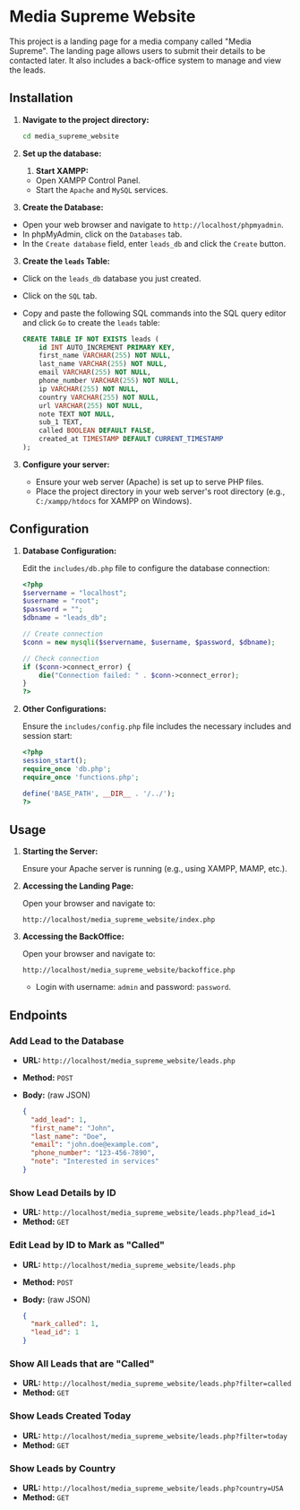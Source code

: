 # Media Supreme Website

This project is a landing page for a media company called "Media Supreme". The landing page allows users to submit their details to be contacted later. It also includes a back-office system to manage and view the leads.

## Installation

1. **Navigate to the project directory:**

   ```sh
   cd media_supreme_website
   ```

2. **Set up the database:**

   1. **Start XAMPP:**

   - Open XAMPP Control Panel.
   - Start the `Apache` and `MySQL` services.

3. **Create the Database:**

- Open your web browser and navigate to `http://localhost/phpmyadmin`.
- In phpMyAdmin, click on the `Databases` tab.
- In the `Create database` field, enter `leads_db` and click the `Create` button.

3. **Create the `leads` Table:**

- Click on the `leads_db` database you just created.
- Click on the `SQL` tab.
- Copy and paste the following SQL commands into the SQL query editor and click `Go` to create the `leads` table:

  ```sql
  CREATE TABLE IF NOT EXISTS leads (
      id INT AUTO_INCREMENT PRIMARY KEY,
      first_name VARCHAR(255) NOT NULL,
      last_name VARCHAR(255) NOT NULL,
      email VARCHAR(255) NOT NULL,
      phone_number VARCHAR(255) NOT NULL,
      ip VARCHAR(255) NOT NULL,
      country VARCHAR(255) NOT NULL,
      url VARCHAR(255) NOT NULL,
      note TEXT NOT NULL,
      sub_1 TEXT,
      called BOOLEAN DEFAULT FALSE,
      created_at TIMESTAMP DEFAULT CURRENT_TIMESTAMP
  );
  ```

3. **Configure your server:**

   - Ensure your web server (Apache) is set up to serve PHP files.
   - Place the project directory in your web server's root directory (e.g., `C:/xampp/htdocs` for XAMPP on Windows).

## Configuration

1. **Database Configuration:**

   Edit the `includes/db.php` file to configure the database connection:

   ```php
   <?php
   $servername = "localhost";
   $username = "root";
   $password = "";
   $dbname = "leads_db";

   // Create connection
   $conn = new mysqli($servername, $username, $password, $dbname);

   // Check connection
   if ($conn->connect_error) {
       die("Connection failed: " . $conn->connect_error);
   }
   ?>
   ```

2. **Other Configurations:**

   Ensure the `includes/config.php` file includes the necessary includes and session start:

   ```php
   <?php
   session_start();
   require_once 'db.php';
   require_once 'functions.php';

   define('BASE_PATH', __DIR__ . '/../');
   ?>
   ```

## Usage

1. **Starting the Server:**

   Ensure your Apache server is running (e.g., using XAMPP, MAMP, etc.).

2. **Accessing the Landing Page:**

   Open your browser and navigate to:

   ```
   http://localhost/media_supreme_website/index.php
   ```

3. **Accessing the BackOffice:**

   Open your browser and navigate to:

   ```
   http://localhost/media_supreme_website/backoffice.php
   ```

   - Login with username: `admin` and password: `password`.

## Endpoints

### Add Lead to the Database

- **URL:** `http://localhost/media_supreme_website/leads.php`
- **Method:** `POST`
- **Body:** (raw JSON)

  ```json
  {
    "add_lead": 1,
    "first_name": "John",
    "last_name": "Doe",
    "email": "john.doe@example.com",
    "phone_number": "123-456-7890",
    "note": "Interested in services"
  }
  ```

### Show Lead Details by ID

- **URL:** `http://localhost/media_supreme_website/leads.php?lead_id=1`
- **Method:** `GET`

### Edit Lead by ID to Mark as "Called"

- **URL:** `http://localhost/media_supreme_website/leads.php`
- **Method:** `POST`
- **Body:** (raw JSON)

  ```json
  {
    "mark_called": 1,
    "lead_id": 1
  }
  ```

### Show All Leads that are "Called"

- **URL:** `http://localhost/media_supreme_website/leads.php?filter=called`
- **Method:** `GET`

### Show Leads Created Today

- **URL:** `http://localhost/media_supreme_website/leads.php?filter=today`
- **Method:** `GET`

### Show Leads by Country

- **URL:** `http://localhost/media_supreme_website/leads.php?country=USA`
- **Method:** `GET`
#

